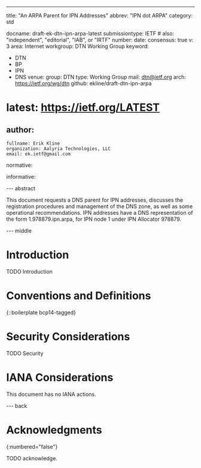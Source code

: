 ---
title: "An ARPA Parent for IPN Addresses"
abbrev: "IPN dot ARPA"
category: std

docname: draft-ek-dtn-ipn-arpa-latest
submissiontype: IETF  # also: "independent", "editorial", "IAB", or "IRTF"
number:
date:
consensus: true
v: 3
area: Internet
workgroup: DTN Working Group
keyword:
 - DTN
 - BP
 - IPN
 - DNS
venue:
  group: DTN
  type: Working Group
  mail: dtn@ietf.org
  arch: https://ietf.org/wg/dtn
  github: ekline/draft-dtn-ipn-arpa
  # latest: https://ietf.org/LATEST

author:
 -
    fullname: Erik Kline
    organization: Aalyria Technologies, LLC
    email: ek.ietf@gmail.com

normative:

informative:


--- abstract

This document requests a DNS parent for IPN addresses, discusses
the registration procedures and management of the DNS zone, as
well as some operational recommendations.  IPN addresses have a
DNS representation of the form 1.978879.ipn.arpa, for IPN node 1
under IPN Allocator 978879.

--- middle

# Introduction

TODO Introduction


# Conventions and Definitions

{::boilerplate bcp14-tagged}


# Security Considerations

TODO Security


# IANA Considerations

This document has no IANA actions.


--- back

# Acknowledgments
{:numbered="false"}

TODO acknowledge.
